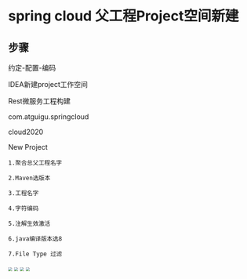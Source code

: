 #  spring cloud 父工程Project空间新建

## 步骤

约定-配置-编码

IDEA新建project工作空间

Rest微服务工程构建



com.atguigu.springcloud

cloud2020

New Project

```
1.聚合总父工程名字

2.Maven选版本

3.工程名字

4.字符编码

5.注解生效激活

6.java编译版本选8

7.File Type 过滤
```

<img src="https://xinqianpingtaib2btest.oss-cn-shenzhen.aliyuncs.com/xinqianpingtaib2btest/blogimg/2020/20200401145204.png" style="zoom:50%;" />

<img src="https://xinqianpingtaib2btest.oss-cn-shenzhen.aliyuncs.com/xinqianpingtaib2btest/blogimg/2020/微信截图_20200401150222.jpg" style="zoom:50%;" />

<img src="https://xinqianpingtaib2btest.oss-cn-shenzhen.aliyuncs.com/xinqianpingtaib2btest/blogimg/2020/微信截图_20200401150505.jpg" style="zoom:50%;" />

<img src="https://xinqianpingtaib2btest.oss-cn-shenzhen.aliyuncs.com/xinqianpingtaib2btest/blogimg/2020/微信截图_20200401150930.jpg" style="zoom:50%;" />